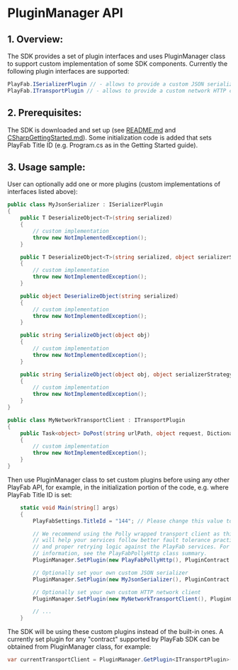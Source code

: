 # PluginManager API
## 1. Overview:
The SDK provides a set of plugin interfaces and uses PluginManager class to support custom implementation of some SDK components. Currently the following plugin interfaces are supported:

```csharp
PlayFab.ISerializerPlugin // - allows to provide a custom JSON serializer
PlayFab.ITransportPlugin // - allows to provide a custom network HTTP client
```

## 2. Prerequisites:
The SDK is downloaded and set up (see [README.md](README.md) and [CSharpGettingStarted.md](CSharpGettingStarted.md)). Some initialization code is added that sets PlayFab Title ID (e.g. Program.cs as in the Getting Started guide).

## 3. Usage sample:
User can optionally add one or more plugins (custom implementations of interfaces listed above):
```csharp
public class MyJsonSerializer : ISerializerPlugin
{
    public T DeserializeObject<T>(string serialized)
    {
        // custom implementation
        throw new NotImplementedException();
    }

    public T DeserializeObject<T>(string serialized, object serializerStrategy)
    {
        // custom implementation
        throw new NotImplementedException();
    }

    public object DeserializeObject(string serialized)
    {
        // custom implementation
        throw new NotImplementedException();
    }

    public string SerializeObject(object obj)
    {
        // custom implementation
        throw new NotImplementedException();
    }

    public string SerializeObject(object obj, object serializerStrategy)
    {
        // custom implementation
        throw new NotImplementedException();
    }
}

public class MyNetworkTransportClient : ITransportPlugin
{
    public Task<object> DoPost(string urlPath, object request, Dictionary<string, string> headers)
    {
        // custom implementation
        throw new NotImplementedException();
    }
}
```

Then use PluginManager class to set custom plugins before using any other PlayFab API, for example, in the initialization portion of the code, e.g. where PlayFab Title ID is set:
```csharp
    static void Main(string[] args)
    {
        PlayFabSettings.TitleId = "144"; // Please change this value to your own titleId from PlayFab Game Manager

        // We recommend using the Polly wrapped transport client as this
        // will help your services follow better fault tolerance practices 
        // and proper retrying logic against the PlayFab services. For more
        // information, see the PlayFabPollyHttp class summary.
        PluginManager.SetPlugin(new PlayFabPollyHttp(), PluginContract.PlayFab_Transport);

        // Optionally set your own custom JSON serializer
        PluginManager.SetPlugin(new MyJsonSerializer(), PluginContract.PlayFab_Serializer);

        // Optionally set your own custom HTTP network client
        PluginManager.SetPlugin(new MyNetworkTransportClient(), PluginContract.PlayFab_Transport);

        // ...
    }
```
The SDK will be using these custom plugins instead of the built-in ones. A currently set plugin for any "contract" supported by PlayFab SDK can be obtained from PluginManager class, for example:

```csharp
var currentTransportClient = PluginManager.GetPlugin<ITransportPlugin>(PluginContract.PlayFab_Transport);
```
